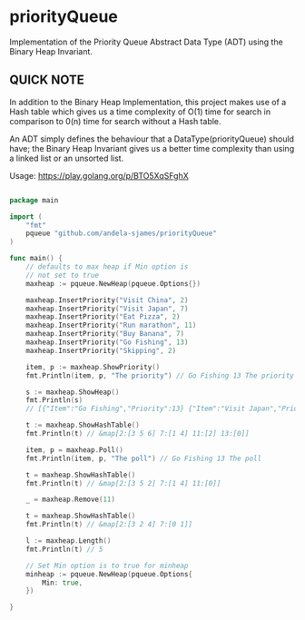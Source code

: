 # priorityQueue

Implementation of the Priority Queue Abstract Data Type (ADT) using the Binary Heap Invariant.

## QUICK NOTE

In addition to the Binary Heap Implementation, this project makes use of a Hash table which gives us a time complexity
of O(1) time for search in comparison to 0(n) time for search without a Hash table.

An ADT simply defines the behaviour that a DataType(priorityQueue) should have; the Binary Heap Invariant gives
us a better time complexity than using a linked list or an unsorted list.

Usage: <https://play.golang.org/p/BTO5XqSFghX>

```go

package main

import (
    "fmt"
    pqueue "github.com/andela-sjames/priorityQueue"
)

func main() {
    // defaults to max heap if Min option is
    // not set to true
    maxheap := pqueue.NewHeap(pqueue.Options{})

    maxheap.InsertPriority("Visit China", 2)
    maxheap.InsertPriority("Visit Japan", 7)
    maxheap.InsertPriority("Eat Pizza", 2)
    maxheap.InsertPriority("Run marathon", 11)
    maxheap.InsertPriority("Buy Banana", 7)
    maxheap.InsertPriority("Go Fishing", 13)
    maxheap.InsertPriority("Skipping", 2)

    item, p := maxheap.ShowPriority()
    fmt.Println(item, p, "The priority") // Go Fishing 13 The priority

    s := maxheap.ShowHeap()
    fmt.Println(s)
    // [{"Item":"Go Fishing","Priority":13} {"Item":"Visit Japan","Priority":7} {"Item":"Run marathon","Priority":11} {"Item":"Visit China","Priority":2} {"Item":"Buy Banana","Priority":7} {"Item":"Eat Pizza","Priority":2} {"Item":"Skipping","Priority":2}]

    t := maxheap.ShowHashTable()
    fmt.Println(t) // &map[2:[3 5 6] 7:[1 4] 11:[2] 13:[0]]

    item, p = maxheap.Poll()
    fmt.Println(item, p, "The poll") // Go Fishing 13 The poll

    t = maxheap.ShowHashTable()
    fmt.Println(t) // &map[2:[3 5 2] 7:[1 4] 11:[0]]

    _ = maxheap.Remove(11)

    t = maxheap.ShowHashTable()
    fmt.Println(t) // &map[2:[3 2 4] 7:[0 1]]

    l := maxheap.Length()
    fmt.Println(t) // 5

    // Set Min option is to true for minheap
    minheap := pqueue.NewHeap(pqueue.Options{
        Min: true,
    })

}
```

